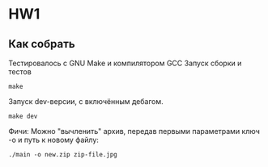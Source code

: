 # HW1

## Как собрать
Тестировалось с GNU Make и компилятором GCC
Запуск сборки и тестов
```
make
```
Запуск dev-версии, с включённым дебагом.
```
make dev
```
Фичи:
Можно "вычленить" архив, передав первыми параметрами ключ -o и путь к новому файлу:
```
./main -o new.zip zip-file.jpg
```
